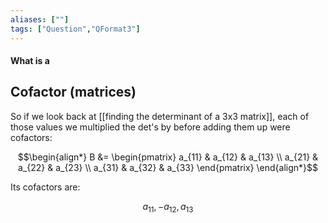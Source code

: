 ```yaml
---
aliases: [""]
tags: ["Question","QFormat3"]
---
```


#### What is a
## Cofactor (matrices)
So if we look back at [[finding the determinant of a 3x3 matrix]], each of those values we multiplied the det's by before adding them up were cofactors:

$$\begin{align*}
B &= \begin{pmatrix} a_{11} &  a_{12} &  a_{13} \\  a_{21} &  a_{22} &  a_{23} \\  a_{31} &  a_{32} &  a_{33} \end{pmatrix}
\end{align*}$$

Its cofactors are:

$$  a_{11},- a_{12}, a_{13} $$